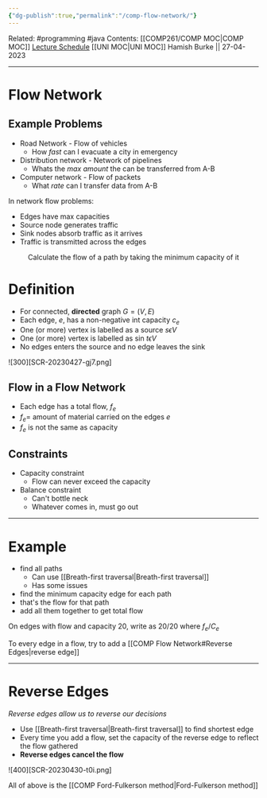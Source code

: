 ```yaml
---
{"dg-publish":true,"permalink":"/comp-flow-network/"}
---
```


Related: #programming #java 
Contents: [[COMP261/COMP MOC\|COMP MOC]]
[Lecture Schedule](https://ecs.wgtn.ac.nz/Courses/COMP261_2023T1/LectureSchedule)
[[UNI MOC\|UNI MOC]]
Hamish Burke || 27-04-2023
***

# Flow Network

## Example Problems

- Road Network - Flow of vehicles
	- How *fast* can I evacuate a city in emergency
- Distribution network - Network of pipelines
	- Whats the *max amount* the can be transferred from A-B
- Computer network - Flow of packets
	- What *rate* can I transfer data from A-B


In network flow problems:
- Edges have max capacities
- Source node generates traffic
- Sink nodes absorb traffic as it arrives
- Traffic is transmitted across the edges


<p align="center">
Calculate the flow of a path by taking the minimum capacity of it
</p>

# Definition

- For connected, **directed** graph $G=(V,E)$
- Each edge, $e$, has a non-negative int capacity $c_e$
- One (or more) vertex is labelled as a source $s \epsilon V$
- One (or more) vertex is labelled as sin $t \epsilon V$
- No edges enters the source and no edge leaves the sink

![300][SCR-20230427-gj7.png]

## Flow in a Flow Network

- Each edge has a total flow, $f_e$
- $f_e =$ amount of material carried on the edges $e$
- $f_e$ is not the same as capacity

## Constraints

- Capacity constraint
	- Flow can never exceed the capacity
- Balance constraint
	- Can't bottle neck
	- Whatever comes in, must go out


***

# Example

- find all paths
	- Can use [[Breath-first traversal\|Breath-first traversal]]
	- Has some issues
- find the minimum capacity edge for each path
- that's the flow for that path
- add all them together to get total flow

On edges with flow and capacity 20, write as $20/20$ where $f_e/C_e$

To every edge in a flow, try to add a [[COMP Flow Network#Reverse Edges\|reverse edge]]


***

# Reverse Edges

*Reverse edges allow us to reverse our decisions*

- Use [[Breath-first traversal\|Breath-first traversal]] to find shortest edge
- Every time you add a flow, set the capacity of the reverse edge to reflect the flow gathered
- **Reverse edges cancel the flow**

![400][SCR-20230430-t0i.png]




All of above is the [[COMP Ford-Fulkerson method\|Ford-Fulkerson method]]

